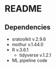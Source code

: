 # README



## Dependencies
* sratoolkit v.2.9.6
* mothur v.1.44.0
* R v.3.6.1
	- tidyverse v.1.2.1
* ML pipeline code
